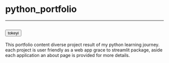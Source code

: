 # python_portfolio
---
<button type="button">tokeyi</button>
---
This portfolio content diverse          project result of my python learning journey. each project is user friendly  as a web app grace to streamlit package, aside each application an about page is provided for more details.
